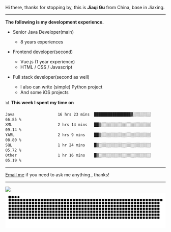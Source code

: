 Hi there, thanks for stopping by, this is **Jiaqi Gu** from China, base in Jiaxing.

---

**The following is my development experience.**

- Senior Java Developer(main)
  - 8 years experiences

- Frontend developer(second)
  - Vue.js (1 year experience)
  - HTML / CSS / Javascript
  
- Full stack developer(second as well)
  - I also can write (simple) Python project
  - And some iOS projects

📊 **This week I spent my time on**
<!--START_SECTION:waka-->

```text
Java                   16 hrs 23 mins  ████████████████▓░░░░░░░░   66.85 %
XML                    2 hrs 14 mins   ██▒░░░░░░░░░░░░░░░░░░░░░░   09.14 %
YAML                   2 hrs 9 mins    ██▒░░░░░░░░░░░░░░░░░░░░░░   08.80 %
SQL                    1 hr 24 mins    █▒░░░░░░░░░░░░░░░░░░░░░░░   05.72 %
Other                  1 hr 16 mins    █▒░░░░░░░░░░░░░░░░░░░░░░░   05.19 %
```

<!--END_SECTION:waka-->

---

[Email me](mailto:htk2klwgr@mozmail.com?subject=Hiring_from_GitHub) if you need to ask me anything., thanks!

---

![]( https://visitor-badge.glitch.me/badge?page_id=githubgujiaqi)
![]( https://github.com/droid-Q/droid-Q/raw/output/github-contribution-grid-snake.svg#gh-dark-mode-only)
